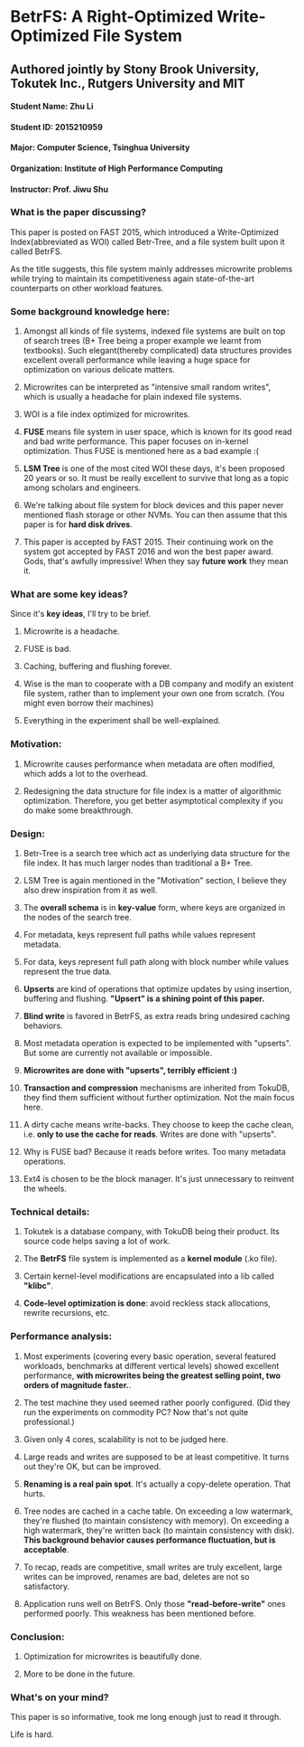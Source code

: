 # BetrFS: A Right-Optimized Write-Optimized File System
## Authored jointly by Stony Brook University, Tokutek Inc., Rutgers University and MIT

#### Student Name: Zhu Li
#### Student ID: 2015210959
#### Major: Computer Science, Tsinghua University
#### Organization: Institute of High Performance Computing
#### Instructor: Prof. Jiwu Shu

### What is the paper discussing?
This paper is posted on FAST 2015, which introduced a Write-Optimized Index(abbreviated as WOI) called Betr-Tree, and a file system built upon it called BetrFS.

As the title suggests, this file system mainly addresses microwrite problems while trying to maintain its competitiveness again state-of-the-art counterparts on other workload features.

### Some background knowledge here:

1. Amongst all kinds of file systems, indexed file systems are built on top of search trees (B+ Tree being a proper example we learnt from textbooks). Such elegant(thereby complicated) data structures provides excellent overall performance while leaving a huge space for optimization on various delicate matters.

2. Microwrites can be interpreted as "intensive small random writes", which is usually a headache for plain indexed file systems.

3. WOI is a file index optimized for microwrites.

4. **FUSE** means file system in user space, which is known for its good read and bad write performance. This paper focuses on in-kernel optimization. Thus FUSE is mentioned here as a bad example :(

5. **LSM Tree** is one of the most cited WOI these days, it's been proposed 20 years or so. It must be really excellent to survive that long as a topic among scholars and engineers.

6. We're talking about file system for block devices and this paper never mentioned flash storage or other NVMs. You can then assume that this paper is for **hard disk drives**.

7. This paper is accepted by FAST 2015. Their continuing work on the system got accepted by FAST 2016 and won the best paper award. Gods, that's awfully impressive! When they say **future work** they mean it.

### What are some key ideas?
Since it's **key ideas**, I'll try to be brief.

1. Microwrite is a headache.

2. FUSE is bad.

3. Caching, buffering and flushing forever.

4. Wise is the man to cooperate with a DB company and modify an existent file system, rather than to implement your own one from scratch. (You might even borrow their machines)

5. Everything in the experiment shall be well-explained.

### Motivation:
1. Microwrite causes performance when metadata are often modified, which adds a lot to the overhead.

2. Redesigning the data structure for file index is a matter of algorithmic optimization. Therefore, you get better asymptotical complexity if you do make some breakthrough.

### Design:
1. Betr-Tree is a search tree which act as underlying data structure for the file index. It has much larger nodes than traditional a B+ Tree.

2. LSM Tree is again mentioned in the "Motivation" section, I believe they also drew inspiration from it as well.

3. The **overall schema** is in **key-value** form, where keys are organized in the nodes of the search tree.

4. For metadata, keys represent full paths while values represent metadata.

5. For data, keys represent full path along with block number while values represent the true data.

6. **Upserts** are kind of operations that optimize updates by using insertion, buffering and flushing. **"Upsert" is a shining point of this paper.**

7. **Blind write** is favored in BetrFS, as extra reads bring undesired caching behaviors.

8. Most metadata operation is expected to be implemented with "upserts". But some are currently not available or impossible.

9. **Microwrites are done with "upserts", terribly efficient :)**

10. **Transaction and compression** mechanisms are inherited from TokuDB, they find them sufficient without further optimization. Not the main focus here.

11. A dirty cache means write-backs. They choose to keep the cache clean, i.e. **only to use the cache for reads**. Writes are done with "upserts".

12. Why is FUSE bad? Because it reads before writes. Too many metadata operations.

13. Ext4 is chosen to be the block manager. It's just unnecessary to reinvent the wheels.

### Technical details:
1. Tokutek is a database company, with TokuDB being their product. Its source code helps saving a lot of work.

2. The **BetrFS** file system is implemented as a **kernel module** (.ko file).

3. Certain kernel-level modifications are encapsulated into a lib called **"klibc"**.

4. **Code-level optimization is done**: avoid reckless stack allocations, rewrite recursions, etc.

### Performance analysis:
1. Most experiments (covering every basic operation, several featured workloads, benchmarks at different vertical levels) showed excellent performance, **with microwrites being the greatest selling point, two orders of magnitude faster.**.

2. The test machine they used seemed rather poorly configured. (Did they run the experiments on commodity PC? Now that's not quite professional.)

3. Given only 4 cores, scalability is not to be judged here.

4. Large reads and writes are supposed to be at least competitive. It turns out they're OK, but can be improved.

5. **Renaming is a real pain spot**. It's actually a copy-delete operation. That hurts.

6. Tree nodes are cached in a cache table. On exceeding a low watermark, they're flushed (to maintain consistency with memory). On exceeding a high watermark, they're written back (to maintain consistency with disk). **This background behavior causes performance fluctuation, but is acceptable**.

7. To recap, reads are competitive, small writes are truly excellent, large writes can be improved, renames are bad, deletes are not so satisfactory.

8. Application runs well on BetrFS. Only those **"read-before-write"** ones performed poorly. This weakness has been mentioned before.

### Conclusion:
1. Optimization for microwrites is beautifully done.

2. More to be done in the future.

### What's on your mind?
This paper is so informative, took me long enough just to read it through.

Life is hard.
